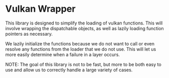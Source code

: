 # Vulkan Wrapper
This library is designed to simplify the loading of vulkan functions. This will
involve wrapping the dispatchable objects, as well as lazily loading function
pointers as necessary.

We lazily initialize the functions because we do not want to call
or even resolve any functions from the loader that we do not use. This will
let us more easily determine when a failure in a layer occurs.

NOTE: The goal of this library is not to be fast, but more to be both
easy to use and allow us to correctly handle a large variety of cases.